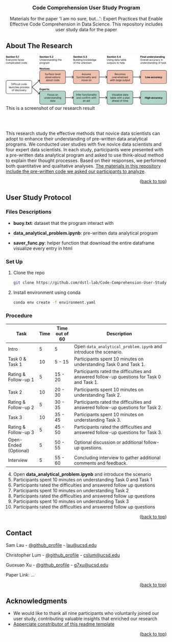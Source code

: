 <!-- Improved compatibility of back to top link: See: https://github.com/othneildrew/Best-README-Template/pull/73 -->
<a id="readme-top"></a>
<!--
*** Thanks for checking out the Best-README-Template. If you have a suggestion
*** that would make this better, please fork the repo and create a pull request
*** or simply open an issue with the tag "enhancement".
*** Don't forget to give the project a star!
*** Thanks again! Now go create something AMAZING! :D
-->




<!-- PROJECT Title -->
<div align="center">
  <h3 align="center">Code Comprehension User Study Program</h3>
    <p align="center">
        Materials for the paper 'I am no sure, but...': Expert Practices that Enable Effective Code Comprehension in Data Science. This repository includes user study data for the paper
    </p>
</div>




<!-- ABOUT THE PROJECT -->
## About The Research

![Product Name Screen Shot](image/flowchart.png)
This is a screenshot of our research result

<br><br>

This research study the effective methods that novice data scientists can adopt to enhance their
understanding of pre-written data analytical programs. We conducted user studies with five novice data
scientists and four expert data scientists. In each study, participants were presented with a pre-written
data analytical program and asked to use think-aloud method to explain their thought processes.
Based on their responses, we performed both quantitative and qualitative analyses. <ins>The materials in this 
repository include the pre-written code we asked our participants to analyze</ins>.

<p align="right">(<a href="#readme-top">back to top</a>)</p>


<!-- GETTING STARTED -->
## User Study Protocol

### Files Descriptions
* **buoy.txt**: dataset that the program interact with

* **data_analytical_problem.ipynb**: pre-written data analytical program

* **saver_func.py**: helper function that download the entire dataframe visualize
every entry in html

### Set Up
1. Clone the repo
   ```sh
   git clone https://github.com/dstl-lab/Code-Comprehension-User-Study.git
   ```
3. Install environment using conda
   ```sh
   conda env create -f environment.yaml
   ```

### Procedure
| Task                     | Time | Time out of 60 | Description                                                                                               |
|--------------------------|------|----------------|-----------------------------------------------------------------------------------------------------------|
| Intro                    | 5    | 5              | Open `data_analytical_problem.ipynb` and introduce the scenario.                                          |
| Task 0 & Task 1          | 10   | 5 - 15        | Participants spent 10 minutes on understanding Task 0 and Task 1.                                         |
| Rating & Follow-up 1     | 5    | 15 - 20             | Participants rated the difficulties and answered follow-up questions for Task 0 and Task 1.               |
| Task 2                   | 10   | 20 - 30             | Participants spent 10 minutes on understanding Task 2.                                                    |
| Rating & Follow-up 2     | 5    | 30 - 35             | Participants rated the difficulties and answered follow-up questions for Task 2.                          |
| Task 3                   | 10   | 35 - 45             | Participants spent 10 minutes on understanding Task 3.                                                    |
| Rating & Follow-up 3     | 5    | 45 - 50             | Participants rated the difficulties and answered follow-up questions for Task 3.                          |
| Open-Ended (Optional)    | 5    | 50 - 55             | Optional discussion or additional follow-up questions.                                                    |
| Interview                | 5    | 55 - 60             | Concluding interview to gather additional comments and feedback.                                          |


4. Open **data_analytical_problem.ipynb** and introduce the scenario
5. Participants spent 10 minutes on understanding Task 0 and Task 1
6. Participants rated the difficulties and answered follow up questions
7. Participants spent 10 minutes on understanding Task 2
8. Participants rated the difficulties and answered follow up questions
9. Participants spent 10 minutes on understanding Task 3
10. Participants rated the difficulties and answered follow up questions

<p align="right">(<a href="#readme-top">back to top</a>)</p>


<!-- CONTACT -->
## Contact

Sam Lau - [@github_profile](https://github.com/SamLau95) - lau@ucsd.edu

Christopher Lum - [@github_profile](https://github.com/ch-lum) - cslum@ucsd.edu

Guoxuan Xu - [@github_profile](https://github.com/g7xu) - g7xu@ucsd.edu

Paper Link: ...

<p align="right">(<a href="#readme-top">back to top</a>)</p>



<!-- ACKNOWLEDGMENTS -->
## Acknowledgments

* We would like to thank all nine participants who voluntarily joined our user study, contributing valuable insights that enriched our research
* [Apperciate constributor of this readme template](https://github.com/othneildrew/Best-README-Template/blob/main/BLANK_README.md)

<p align="right">(<a href="#readme-top">back to top</a>)</p>



<!-- MARKDOWN LINKS & IMAGES -->
<!-- https://www.markdownguide.org/basic-syntax/#reference-style-links -->
[contributors-shield]: https://img.shields.io/github/contributors/github_username/repo_name.svg?style=for-the-badge
[contributors-url]: https://github.com/github_username/repo_name/graphs/contributors
[forks-shield]: https://img.shields.io/github/forks/github_username/repo_name.svg?style=for-the-badge
[forks-url]: https://github.com/github_username/repo_name/network/members
[stars-shield]: https://img.shields.io/github/stars/github_username/repo_name.svg?style=for-the-badge
[stars-url]: https://github.com/github_username/repo_name/stargazers
[issues-shield]: https://img.shields.io/github/issues/github_username/repo_name.svg?style=for-the-badge
[issues-url]: https://github.com/github_username/repo_name/issues
[license-shield]: https://img.shields.io/github/license/github_username/repo_name.svg?style=for-the-badge
[license-url]: https://github.com/github_username/repo_name/blob/master/LICENSE.txt
[linkedin-shield]: https://img.shields.io/badge/-LinkedIn-black.svg?style=for-the-badge&logo=linkedin&colorB=555
[linkedin-url]: https://linkedin.com/in/linkedin_username
[product-screenshot]: images/screenshot.png
[Next.js]: https://img.shields.io/badge/next.js-000000?style=for-the-badge&logo=nextdotjs&logoColor=white
[Next-url]: https://nextjs.org/
[React.js]: https://img.shields.io/badge/React-20232A?style=for-the-badge&logo=react&logoColor=61DAFB
[React-url]: https://reactjs.org/
[Vue.js]: https://img.shields.io/badge/Vue.js-35495E?style=for-the-badge&logo=vuedotjs&logoColor=4FC08D
[Vue-url]: https://vuejs.org/
[Angular.io]: https://img.shields.io/badge/Angular-DD0031?style=for-the-badge&logo=angular&logoColor=white
[Angular-url]: https://angular.io/
[Svelte.dev]: https://img.shields.io/badge/Svelte-4A4A55?style=for-the-badge&logo=svelte&logoColor=FF3E00
[Svelte-url]: https://svelte.dev/
[Laravel.com]: https://img.shields.io/badge/Laravel-FF2D20?style=for-the-badge&logo=laravel&logoColor=white
[Laravel-url]: https://laravel.com
[Bootstrap.com]: https://img.shields.io/badge/Bootstrap-563D7C?style=for-the-badge&logo=bootstrap&logoColor=white
[Bootstrap-url]: https://getbootstrap.com
[JQuery.com]: https://img.shields.io/badge/jQuery-0769AD?style=for-the-badge&logo=jquery&logoColor=white
[JQuery-url]: https://jquery.com 
